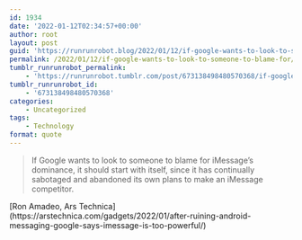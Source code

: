 ```yaml
---
id: 1934
date: '2022-01-12T02:34:57+00:00'
author: root
layout: post
guid: 'https://runrunrobot.blog/2022/01/12/if-google-wants-to-look-to-someone-to-blame-for/'
permalink: /2022/01/12/if-google-wants-to-look-to-someone-to-blame-for/
tumblr_runrunrobot_permalink:
    - 'https://runrunrobot.tumblr.com/post/673138498480570368/if-google-wants-to-look-to-someone-to-blame-for'
tumblr_runrunrobot_id:
    - '673138498480570368'
categories:
    - Uncategorized
tags:
    - Technology
format: quote
---
```


> If Google wants to look to someone to blame for iMessage’s dominance, it should start with itself, since it has continually sabotaged and abandoned its own plans to make an iMessage competitor.

<div class="attribution">[Ron Amadeo, Ars Technica](https://arstechnica.com/gadgets/2022/01/after-ruining-android-messaging-google-says-imessage-is-too-powerful/)</div>